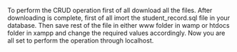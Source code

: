 To perform the CRUD operation first of all download all the files.
After downloading is complete, first of all imort the student_record.sql file in your database.
Then save rest of the file in either www folder in wamp or htdocs folder in xampp and change the required values accordingly.
Now you are all set to perform the operation through localhost.
